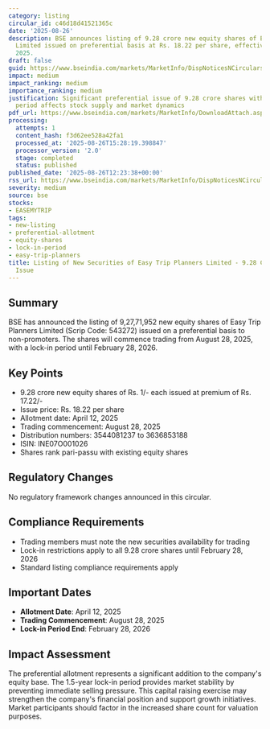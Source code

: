 ```yaml
---
category: listing
circular_id: c46d18d41521365c
date: '2025-08-26'
description: BSE announces listing of 9.28 crore new equity shares of Easy Trip Planners
  Limited issued on preferential basis at Rs. 18.22 per share, effective August 28,
  2025.
draft: false
guid: https://www.bseindia.com/markets/MarketInfo/DispNoticesNCirculars.aspx?Noticeid={B6F91DAB-52CA-4EEF-8064-AE6FDF2DC1E9}&noticeno=20250826-34&dt=08/26/2025&icount=34&totcount=56&flag=0
impact: medium
impact_ranking: medium
importance_ranking: medium
justification: Significant preferential issue of 9.28 crore shares with 1.5-year lock-in
  period affects stock supply and market dynamics
pdf_url: https://www.bseindia.com/markets/MarketInfo/DownloadAttach.aspx?id=20250826-34&attachedId=
processing:
  attempts: 1
  content_hash: f3d62ee528a42fa1
  processed_at: '2025-08-26T15:28:19.398847'
  processor_version: '2.0'
  stage: completed
  status: published
published_date: '2025-08-26T12:23:38+00:00'
rss_url: https://www.bseindia.com/markets/MarketInfo/DispNoticesNCirculars.aspx?Noticeid={B6F91DAB-52CA-4EEF-8064-AE6FDF2DC1E9}&noticeno=20250826-34&dt=08/26/2025&icount=34&totcount=56&flag=0
severity: medium
source: bse
stocks:
- EASEMYTRIP
tags:
- new-listing
- preferential-allotment
- equity-shares
- lock-in-period
- easy-trip-planners
title: Listing of New Securities of Easy Trip Planners Limited - 9.28 Crore Preferential
  Issue
---
```


## Summary

BSE has announced the listing of 9,27,71,952 new equity shares of Easy Trip Planners Limited (Scrip Code: 543272) issued on a preferential basis to non-promoters. The shares will commence trading from August 28, 2025, with a lock-in period until February 28, 2026.

## Key Points

- 9.28 crore new equity shares of Rs. 1/- each issued at premium of Rs. 17.22/-
- Issue price: Rs. 18.22 per share
- Allotment date: April 12, 2025
- Trading commencement: August 28, 2025
- Distribution numbers: 3544081237 to 3636853188
- ISIN: INE07O001026
- Shares rank pari-passu with existing equity shares

## Regulatory Changes

No regulatory framework changes announced in this circular.

## Compliance Requirements

- Trading members must note the new securities availability for trading
- Lock-in restrictions apply to all 9.28 crore shares until February 28, 2026
- Standard listing compliance requirements apply

## Important Dates

- **Allotment Date**: April 12, 2025
- **Trading Commencement**: August 28, 2025
- **Lock-in Period End**: February 28, 2026

## Impact Assessment

The preferential allotment represents a significant addition to the company's equity base. The 1.5-year lock-in period provides market stability by preventing immediate selling pressure. This capital raising exercise may strengthen the company's financial position and support growth initiatives. Market participants should factor in the increased share count for valuation purposes.